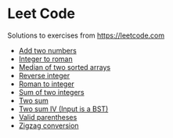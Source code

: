 # Leet Code
Solutions to exercises from https://leetcode.com

- [Add two numbers](./src/add-two-numbers.ts)
- [Integer to roman](./src/integer-to-roman.ts)
- [Median of two sorted arrays](./src/median-of-two-sorted-arrays.ts)
- [Reverse integer](./src/reverse-integer.ts)
- [Roman to integer](./src/roman-to-integer.ts)
- [Sum of two integers](./src/sum-of-two-integers.ts)
- [Two sum](./src/two-sum.ts)
- [Two sum IV (Input is a BST)](./src/two-sum-iv-(input-is-a-BST)-final_version.ts)
- [Valid parentheses](./src/valid-parentheses.ts)
- [Zigzag conversion](./src/zigzag-conversion.ts)